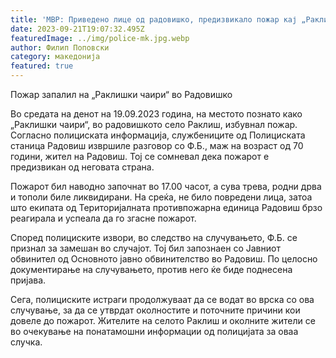 ```yaml
---
title: 'МВР: Приведено лице од радовишко, предизвикало пожар кај „Раклишки чаири“ - 21 СЕПТЕМВРИ 2023'
date: 2023-09-21T19:07:32.495Z
featuredImage: ../img/police-mk.jpg.webp
author: Филип Поповски
category: македонија
featured: true
---
```

Пожар запалил на „Раклишки чаири“ во Радовишко

Во средата на денот на 19.09.2023 година, на местото познато како „Раклишки чаири“, во радовишкото село Раклиш, избувнал пожар. Согласно полициската информација, службениците од Полициската станица Радовиш извршиле разговор со Ф.Б., маж на возраст од 70 години, жител на Радовиш. Тој се сомневал дека пожарот е предизвикан од неговата страна.

Пожарот бил наводно започнат во 17.00 часот, а сува трева, родни дрва и тополи биле ликвидирани. На среќа, не било повредени лица, затоа што екипата од Територијалната противпожарна единица Радовиш брзо реагирала и успеала да го згасне пожарот.

Според полициските извори, во следство на случувањето, Ф.Б. се признал за замешан во случајот. Тој бил запознаен со Јавниот обвинител од Основното јавно обвинителство во Радовиш. По целосно документирање на случувањето, против него ќе биде поднесена пријава.

Сега, полициските истраги продолжуваат да се водат во врска со ова случување, за да се утврдат околностите и поточните причини кои довеле до пожарот. Жителите на селото Раклиш и околните жители се во очекување на понатамошни информации од полицијата за оваа случка.
